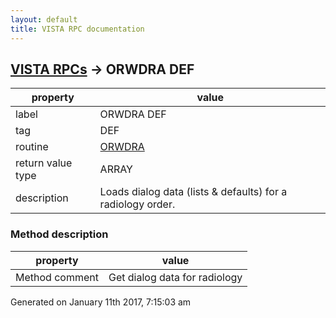 ```yaml
---
layout: default
title: VISTA RPC documentation
---
```




## [VISTA RPCs](TableOfContent.md) &#8594; ORWDRA DEF 

 property | value 
--- | --- 
 label | ORWDRA DEF
 tag | DEF
 routine | [ORWDRA](http://code.osehra.org/dox/Routine_ORWDRA_source.html)
 return value type | ARRAY
 description | Loads dialog data (lists & defaults) for a radiology order.


### Method description

 property | value 
--- | --- 
 Method comment | Get dialog data for radiology




 Generated on January 11th 2017, 7:15:03 am